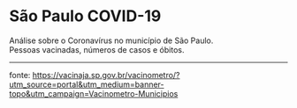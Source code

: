 # São Paulo COVID-19
 Análise sobre o Coronavírus no município de São Paulo.<br>
 Pessoas vacinadas,  números de casos e óbitos. 
 <hr>
 
fonte: https://vacinaja.sp.gov.br/vacinometro/?utm_source=portal&utm_medium=banner-topo&utm_campaign=Vacinometro-Municipios
